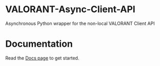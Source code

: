 # VALORANT-Async-Client-API
Asynchronous Python wrapper for the non-local VALORANT Client API 

# Documentation
Read the [Docs page](docs) to get started.
